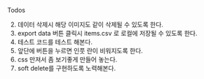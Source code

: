 Todos

2. 데이터 삭제시 해당 이미지도 같이 삭제될 수 있도록 한다.
3. export data 버튼 클릭시 items.csv 로 로컬에 저장될 수 있도록 한다.
4. 테스트 코드를 테스트 해본다.
5. 앞단에 버튼을 누르면 인풋 란이 비워지도록 한다.
6. css 만져서 좀 보기좋게 만들어 놓는다.
7. soft delete를 구현하도록 노력해본다.
